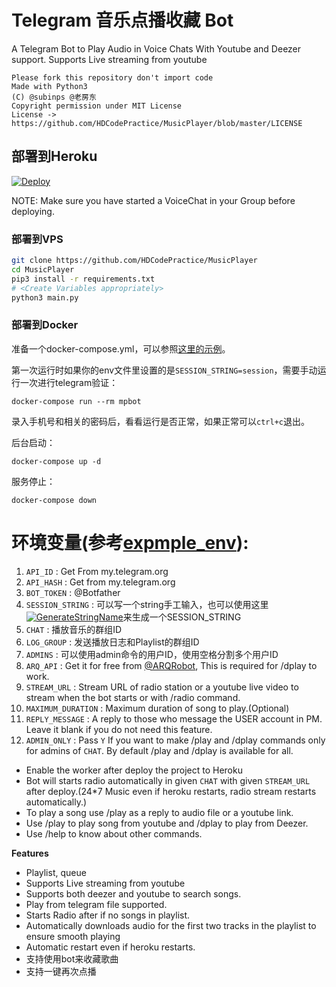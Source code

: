 # Telegram 音乐点播收藏 Bot

A Telegram Bot to Play Audio in Voice Chats With Youtube and Deezer support.
Supports Live streaming from youtube

```
Please fork this repository don't import code
Made with Python3
(C) @subinps @老房东
Copyright permission under MIT License
License -> https://github.com/HDCodePractice/MusicPlayer/blob/master/LICENSE

```

## 部署到Heroku

[![Deploy](https://www.herokucdn.com/deploy/button.svg)](https://heroku.com/deploy?template=https://github.com/HDCodePractice/MusicPlayer)

NOTE: Make sure you have started a VoiceChat in your Group before deploying.

### 部署到VPS

```sh
git clone https://github.com/HDCodePractice/MusicPlayer
cd MusicPlayer
pip3 install -r requirements.txt
# <Create Variables appropriately>
python3 main.py
```

### 部署到Docker

准备一个docker-compose.yml，可以参照[这里的示例](https://github.com/HDCodePractice/MusicPlayer/blob/main/docker-compose.yml)。

第一次运行时如果你的env文件里设置的是`SESSION_STRING=session`，需要手动运行一次进行telegram验证：

```
docker-compose run --rm mpbot
```

录入手机号和相关的密码后，看看运行是否正常，如果正常可以`ctrl+c`退出。

后台启动：

```
docker-compose up -d
```

服务停止：

```
docker-compose down
```


# 环境变量(参考[expmple_env](https://github.com/HDCodePractice/MusicPlayer/blob/main/example_env)):
1. `API_ID` : Get From my.telegram.org
2. `API_HASH` : Get from my.telegram.org
3. `BOT_TOKEN` : @Botfather
4. `SESSION_STRING` : 可以写一个string手工输入，也可以使用这里 [![GenerateStringName](https://img.shields.io/badge/repl.it-generateStringName-yellowgreen)](https://repl.it/@subinps/getStringName)来生成一个SESSION_STRING
5. `CHAT` : 播放音乐的群组ID
6. `LOG_GROUP` : 发送播放日志和Playlist的群组ID
7. `ADMINS` : 可以使用admin命令的用户ID，使用空格分割多个用户ID
8. `ARQ_API` : Get it for free from [@ARQRobot](https://telegram.dog/ARQRobot), This is required for /dplay to work.
9. `STREAM_URL` : Stream URL of radio station or a youtube live video to stream when the bot starts or with /radio command.
10. `MAXIMUM_DURATION` : Maximum duration of song to play.(Optional)
11. `REPLY_MESSAGE` : A reply to those who message the USER account in PM. Leave it blank if you do not need this feature. 
12. `ADMIN_ONLY` : Pass `Y` If you want to make /play and /dplay commands only for admins of `CHAT`. By default /play and /dplay is available for all.

- Enable the worker after deploy the project to Heroku
- Bot will starts radio automatically in given `CHAT` with given `STREAM_URL` after deploy.(24*7 Music even if heroku restarts, radio stream restarts automatically.)  
- To play a song use /play as a reply to audio file or a youtube link.
- Use /play <song name> to play song from youtube and /dplay <song name> to play from Deezer.
- Use /help to know about other commands.

**Features**

- Playlist, queue
- Supports Live streaming from youtube
- Supports both deezer and youtube to search songs.
- Play from telegram file supported.
- Starts Radio after if no songs in playlist.
- Automatically downloads audio for the first two tracks in the playlist to ensure smooth playing
- Automatic restart even if heroku restarts.
- 支持使用bot来收藏歌曲
- 支持一键再次点播




